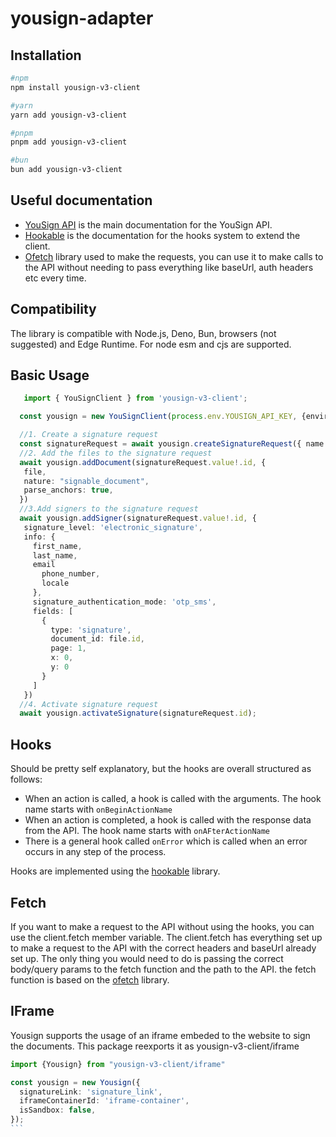 # yousign-adapter

## Installation

```bash
#npm
npm install yousign-v3-client

#yarn
yarn add yousign-v3-client

#pnpm
pnpm add yousign-v3-client

#bun
bun add yousign-v3-client
```

## Useful documentation

- [YouSign API](https://developers.yousign.com/docs/introduction-new) is the main documentation for the YouSign API.
- [Hookable](https://unjs.io/packages/hookable) is the documentation for the hooks system to extend the client.
- [Ofetch](https://unjs.io/packages/ofetch) library used to make the requests, you can use it to make calls to the API without
  needing to pass everything like baseUrl, auth headers etc every time.

## Compatibility

The library is compatible with Node.js, Deno, Bun, browsers (not suggested) and Edge Runtime.
For node esm and cjs are supported.

## Basic Usage

```ts
   import { YouSignClient } from 'yousign-v3-client';

  const yousign = new YouSignClient(process.env.YOUSIGN_API_KEY, {environment: 'sandbox'});

  //1. Create a signature request
  const signatureRequest = await yousign.createSignatureRequest({ name: signatureName, delivery_mode: 'email' });
  //2. Add the files to the signature request
  await yousign.addDocument(signatureRequest.value!.id, {
   file,
   nature: "signable_document",
   parse_anchors: true,
  })
  //3.Add signers to the signature request
  await yousign.addSigner(signatureRequest.value!.id, {
   signature_level: 'electronic_signature',
   info: {
     first_name,
     last_name,
     email
       phone_number,
       locale
     },
     signature_authentication_mode: 'otp_sms',
     fields: [
       {
         type: 'signature',
         document_id: file.id,
         page: 1,
         x: 0,
         y: 0
       }
     ]
   })
  //4. Activate signature request
  await yousign.activateSignature(signatureRequest.id);
```

## Hooks

Should be pretty self explanatory, but the hooks are overall structured as follows:

- When an action is called, a hook is called with the arguments. The hook name starts with `onBeginActionName`
- When an action is completed, a hook is called with the response data from the API. The hook name starts with `onAFterActionName`
- There is a general hook called `onError` which is called when an error occurs in any step of the process.

Hooks are implemented using the [hookable](https://unjs.io/packages/hookable) library.

## Fetch

If you want to make a request to the API without using the hooks, you can use the client.fetch member variable. The client.fetch has
everything set up to make a request to the API with the correct headers and baseUrl already set up.
The only thing you would need to do is passing the correct body/query params to the fetch function and the path to the API.
the fetch function is based on the [ofetch](https://unjs.io/packages/ofetch) library.


## IFrame
Yousign supports the usage of an iframe embeded to the website to sign the documents. This package reexports it as yousign-v3-client/iframe

````ts
import {Yousign} from "yousign-v3-client/iframe"

const yousign = new Yousign({
  signatureLink: 'signature_link',
  iframeContainerId: 'iframe-container',
  isSandbox: false,
});
```
